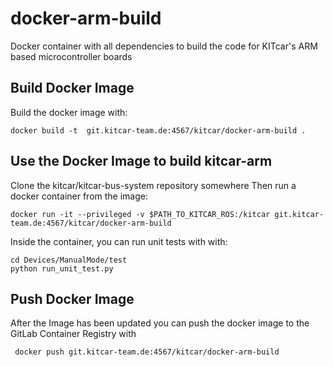 # docker-arm-build
Docker container with all dependencies to build the code for KITcar's ARM based microcontroller boards

## Build Docker Image
Build the docker image with:
```
docker build -t  git.kitcar-team.de:4567/kitcar/docker-arm-build .
```

## Use the Docker Image to build kitcar-arm
Clone the kitcar/kitcar-bus-system repository somewhere
Then run a docker container from the image:
```
docker run -it --privileged -v $PATH_TO_KITCAR_ROS:/kitcar git.kitcar-team.de:4567/kitcar/docker-arm-build
```
Inside the container, you can run unit tests with with:
```
cd Devices/ManualMode/test
python run_unit_test.py
```

## Push Docker Image
After the Image has been updated you can push the docker image to the GitLab Container Registry with
```
 docker push git.kitcar-team.de:4567/kitcar/docker-arm-build
```

